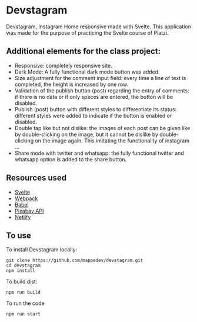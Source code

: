 # Devstagram
Devstagram, Instagram Home responsive made with Svelte. This application was made for the purpose of practicing the Svelte course of Platzi.

## Additional elements for the class project:
- Responsive: completely responsive site.
- Dark Mode: A fully functional dark mode button was added.
- Size adjustment for the comment input field: every time a line of text is completed, the height is increased by one row.
- Validation of the publish button (post) regarding the entry of comments: if there is no data or if only spaces are entered, the button will be disabled.
- Publish (post) button with different styles to differentiate its status: different styles were added to indicate if the button is enabled or disabled.
- Double tap like but not dislike: the images of each post can be given like by double-clicking on the image, but it cannot be dislike by double-clicking on the image again. This imitating the functionality of instagram ...
- Share mode with twitter and whatsapp: the fully functional twitter and whatsapp option is added to the share button.

## Resources used
- [Svelte](https://svelte.dev/)
- [Webpack](https://webpack.js.org/)
- [Babel](https://babeljs.io/)
- [Pixabay API](https://pixabay.com/api/docs/)
- [Netlify](https://www.netlify.com/)

## To use
To install Devstagram locally:
~~~
git clone https://github.com/mappedev/devstagram.git
cd devstagram
npm install
~~~
To build dist:
~~~
npm run build
~~~
To run the code
~~~
npm run start
~~~



